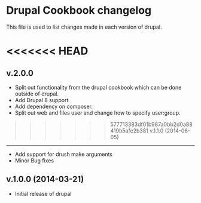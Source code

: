 Drupal Cookbook changelog
=========================
This file is used to list changes made in each version of drupal.

<<<<<<< HEAD
=======
v.2.0.0
-------
- Split out functionality from the drupal cookbook which can be done outside of
  drupal.
- Add Drupal 8 support
- Add dependency on composer.
- Split out web and files user and change how to specify user:group.

>>>>>>> 577713383df01b987a0bb2d0a88419b5afe2b381
v.1.1.0 (2014-06-05)
--------------------
- Add support for drush make arguments
- Minor Bug fixes

v.1.0.0 (2014-03-21)
--------------------
- Initial release of drupal
